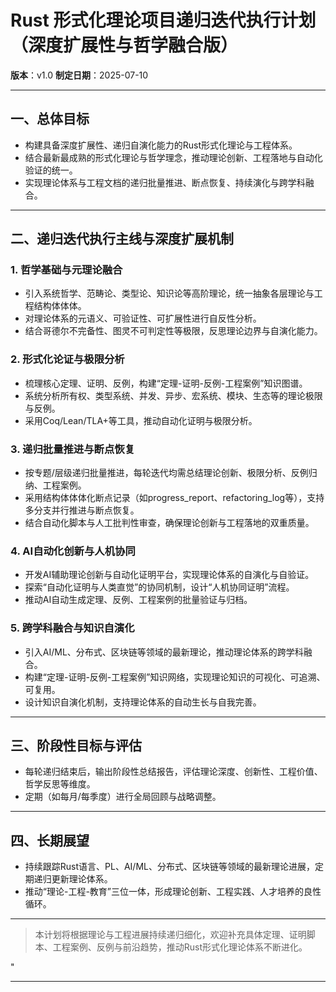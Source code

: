 ﻿# Rust 形式化理论项目递归迭代执行计划（深度扩展性与哲学融合版）

**版本**：v1.0
**制定日期**：2025-07-10

---

## 一、总体目标

- 构建具备深度扩展性、递归自演化能力的Rust形式化理论与工程体系。
- 结合最新最成熟的形式化理论与哲学理念，推动理论创新、工程落地与自动化验证的统一。
- 实现理论体系与工程文档的递归批量推进、断点恢复、持续演化与跨学科融合。

---

## 二、递归迭代执行主线与深度扩展机制

### 1. 哲学基础与元理论融合

- 引入系统哲学、范畴论、类型论、知识论等高阶理论，统一抽象各层理论与工程结构体体体。
- 对理论体系的元语义、可验证性、可扩展性进行自反性分析。
- 结合哥德尔不完备性、图灵不可判定性等极限，反思理论边界与自演化能力。

### 2. 形式化论证与极限分析

- 梳理核心定理、证明、反例，构建“定理-证明-反例-工程案例”知识图谱。
- 系统分析所有权、类型系统、并发、异步、宏系统、模块、生态等的理论极限与反例。
- 采用Coq/Lean/TLA+等工具，推动自动化证明与极限分析。

### 3. 递归批量推进与断点恢复

- 按专题/层级递归批量推进，每轮迭代均需总结理论创新、极限分析、反例归纳、工程案例。
- 采用结构体体体化断点记录（如progress_report、refactoring_log等），支持多分支并行推进与断点恢复。
- 结合自动化脚本与人工批判性审查，确保理论创新与工程落地的双重质量。

### 4. AI自动化创新与人机协同

- 开发AI辅助理论创新与自动化证明平台，实现理论体系的自演化与自验证。
- 探索“自动化证明与人类直觉”的协同机制，设计“人机协同证明”流程。
- 推动AI自动生成定理、反例、工程案例的批量验证与归档。

### 5. 跨学科融合与知识自演化

- 引入AI/ML、分布式、区块链等领域的最新理论，推动理论体系的跨学科融合。
- 构建“定理-证明-反例-工程案例”知识网络，实现理论知识的可视化、可追溯、可复用。
- 设计知识自演化机制，支持理论体系的自动生长与自我完善。

---

## 三、阶段性目标与评估

- 每轮递归结束后，输出阶段性总结报告，评估理论深度、创新性、工程价值、哲学反思等维度。
- 定期（如每月/每季度）进行全局回顾与战略调整。

---

## 四、长期展望

- 持续跟踪Rust语言、PL、AI/ML、分布式、区块链等领域的最新理论进展，定期递归更新理论体系。
- 推动“理论-工程-教育”三位一体，形成理论创新、工程实践、人才培养的良性循环。

---

> 本计划将根据理论与工程进展持续递归细化，欢迎补充具体定理、证明脚本、工程案例、反例与前沿趋势，推动Rust形式化理论体系不断进化。

"

---
